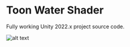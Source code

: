 # Toon Water Shader
Fully working Unity 2022.x project source code.

![alt text](https://i.imgur.com/skPAzbz.png)
